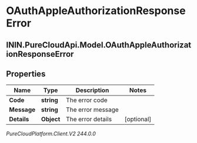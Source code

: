 # OAuthAppleAuthorizationResponseError

## ININ.PureCloudApi.Model.OAuthAppleAuthorizationResponseError

## Properties

|Name | Type | Description | Notes|
|------------ | ------------- | ------------- | -------------|
| **Code** | **string** | The error code | |
| **Message** | **string** | The error message | |
| **Details** | **Object** | The error details | [optional] |



_PureCloudPlatform.Client.V2 244.0.0_
